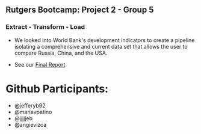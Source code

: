 ## Rutgers Bootcamp: Project 2 - Group 5
### Extract - Transform - Load

* We looked into World Bank's development indicators to create a pipeline isolating a comprehensive and current data set that allows the user to compare Russia, China, and the USA.
  
* See our [Final Report]('https://github.com/jjjjjeb/ETL_Project/blob/master/final_report.md')

# Github Participants:
* @jefferyb92
* @mariavpatino
* @jjjjjeb
* @angievizca


